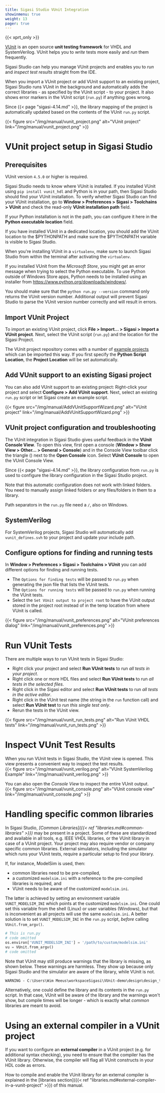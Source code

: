 ```yaml
---
title: Sigasi Studio VUnit Integration
showinmenu: true
weight: 13
pager: true
---
```


{{< xprt_only >}}

[VUnit](https://vunit.github.io/) is an open source **unit testing framework** for VHDL and SystemVerilog. VUnit helps you to _write_ tests more easily and _run_ them frequently.

Sigasi Studio can help you manage VUnit projects and enables you to _run_ and _inspect test results_ straight from the IDE.

When you import a VUnit project or add VUnit support to an existing project, Sigasi Studio runs VUnit in the background and automatically adds the correct libraries - as specified by the VUnit script - to your project. It also shows error markers in the VUnit script (`run.py`) if anything goes wrong.

Since {{< page "sigasi-4.14.md" >}}, the library mapping of the project is automatically updated based on the contents of the VUnit `run.py` script.

{{< figure src="/img/manual/vunit_project.png" alt="VUnit project" link="/img/manual/vunit_project.png" >}}

# VUnit project setup in Sigasi Studio

## Prerequisites

VUnit version `4.5.0` or higher is required.

Sigasi Studio needs to know where VUnit is installed. If you installed VUnit using `pip install vunit_hdl` and Python is in your path, then Sigasi Studio should find your VUnit installation.
To verify whether Sigasi Studio can find your VUnit installation, go to **Window > Preferences > Sigasi > Toolchains > VUnit** and check the read-only **VUnit installation path** field.

If your Python installation is not in the path, you can configure it here in the **Python executable location** field.

If you have installed VUnit in a dedicated location, you should add the VUnit location to the $PYTHONPATH and make sure the $PYTHONPATH variable is visible to Sigasi Studio.

When you're installing VUnit in a `virtualenv`, make sure to launch Sigasi Studio from within the terminal after activating the `virtualenv`.

If you installed VUnit from the _Microsoft Store_, you might get an error message when trying to select the Python executable.
To use Python outside of Windows Store apps, Python needs to be installed using an installer from <https://www.python.org/downloads/windows/>.

You should make sure that the `python run.py --version` command only returns the VUnit version number. Additional output will prevent Sigasi Studio to parse the VUnit version number correctly and will result in errors.

## Import VUnit Project

To import an existing VUnit project, click **File > Import... > Sigasi > Import a VUnit project**. Next, select the VUnit script (`run.py`) and the location for the Sigasi Project.

The VUnit project repository comes with a number of [example projects](https://github.com/VUnit/vunit/tree/master/examples) which can be imported this way. If you first specify the **Python Script Location**, the **Project Location** will be set automatically.

## Add VUnit support to an existing Sigasi project

You can also add VUnit support to an existing project: Right-click your project and select **Configure > Add VUnit support**. Next, select an existing `run.py` script or let Sigasi create an example script.

{{< figure src="/img/manual/AddVUnitSupportWizard.png" alt="VUnit project" link="/img/manual/AddVUnitSupportWizard.png" >}}

## VUnit project configuration and troubleshooting

The VUnit integration in Sigasi Studio gives useful feedback in the **VUnit Console View**.
To open this view, first open a console (**Window > Show View > Other... > General > Console**) and in the Console View toolbar click the triangle (<span uk-icon="triangle-down"></span>) next to the **Open Console** icon.
Select **VUnit Console** to open the VUnit Console View.

Since {{< page "sigasi-4.14.md" >}}, the library configuration from `run.py` is used to configure the library configuration in the Sigasi Studio project.

Note that this automatic configuration does not work with linked folders.
You need to manually assign linked folders or any files/folders in them to a library.

Path separators in the `run.py` file need a `/`, also on Windows.

## SystemVerilog

For SystemVerilog projects, Sigasi Studio will automatically add `vunit_defines.svh` to your project and update your include path.

## Configure options for finding and running tests

In **Window > Preferences > Sigasi > Toolchains > VUnit** you can add different options for finding and running tests.

- The `Options for finding tests` will be passed to `run.py` when generating the json file that lists the VUnit tests.
- The `Options for running tests` will be passed to `run.py` when running the VUnit tests.
- Select the `Set VUnit output to project root` to have the VUnit output stored in the project root instead of in the temp location from where VUnit is called.

{{< figure src="/img/manual/vunit_preferences.png" alt="VUnit preferences dialog" link="/img/manual/vunit_preferences.png" >}}

# Run VUnit Tests

There are multiple ways to run VUnit tests in Sigasi Studio:

- Right click your project and select **Run VUnit tests** to run _all tests in your project_.
- Right click one or more HDL files and select **Run VUnit tests** to run _all tests in the selected files_.
- Right click in the Sigasi editor and select **Run VUnit tests** to run _all tests in the active editor_.
- Right click in the VUnit test name (the string in the `run` function call) and select **Run VUnit test** to _run this single test only_.
- Rerun the tests in the VUnit view.

{{< figure src="/img/manual/vunit_run_tests.png" alt="Run VUnit VHDL tests" link="/img/manual/vunit_run_tests.png" >}}

# Inspect VUnit Test Results

When you run VUnit tests in Sigasi Studio, the VUnit view is opened. This view presents a convenient way to inspect the test results.  
{{< figure src="/img/manual/vunit_verilog.png" alt="VUnit SystemVerilog Example" link="/img/manual/vunit_verilog.png" >}}

You can also open the _Console View_ to inspect the entire VUnit output.  
{{< figure src="/img/manual/vunit_console.png" alt="VUnit console view" link="/img/manual/vunit_console.png" >}}

# Handling specific common libraries

In Sigasi Studio, _[Common Libraries]({{< ref "libraries.md#common-libraries" >}})_ may be present in a project. Some
of these are standardized and available in all tools, e.g. IEEE VHDL
libraries, or the VUnit library in case of a VUnit project. Your
project may also require vendor or company specific common
libraries. External simulators, including the simulator which runs
your VUnit tests, require a particular setup to find your library.

If, for instance, ModelSim is used, then:

- common libraries need to be pre-compiled,
- a customized `modelsim.ini` with a reference to the pre-compiled libraries is required, and
- VUnit needs to be aware of the customized `modelsim.ini`.

The latter is achieved by setting an environment variable
`VUNIT_MODELSIM_INI` which points at the customized
`modelsim.ini`. One could set this variable from the shell (Linux) or
user variables (Windows), but that is inconvenient as all projects
will use the same `modelsim.ini`. A better solution is to set
`VUNIT_MODELSIM_INI` in the `run.py` script, _before_ calling
`VUnit.from_argv()`.

```python
# This is run.py
# code omitted
os.environ['VUNIT_MODELSIM_INI'] = '/path/to/custom/modelsim.ini'
vu = VUnit.from_argv()
# code omitted
```

Note that VUnit may still produce warnings that the library is
missing, as shown below. These warnings are harmless. They show up
because only Sigasi Studio and the simulator are aware of the library,
while VUnit is not.

```txt
WARNING - C:\Users\Wim Meeus\workspaceSigasi\VUnit-demo\design\design_top.vhd: failed to find library 'vucommon'
```

Alternatively, one could define the library and its
contents in the `run.py` script. In that case, VUnit will be aware of
the library and the warnings won't show, but compile times will be
longer - which is exactly what _common_ libraries are meant to avoid.

# Using an external compiler in a VUnit project

If you want to configure an **external compiler** in a VUnit project
(e.g. for additional syntax checking), you need to ensure that the
compiler has the VUnit library. Otherwise, the compiler will flag all
VUnit constructs in your HDL code as errors.

How to compile and enable the VUnit library for an external compiler
is explained in the [libraries section]({{< ref
"libraries.md#external-compiler-in-a-vunit-project" >}}) of this
manual.
